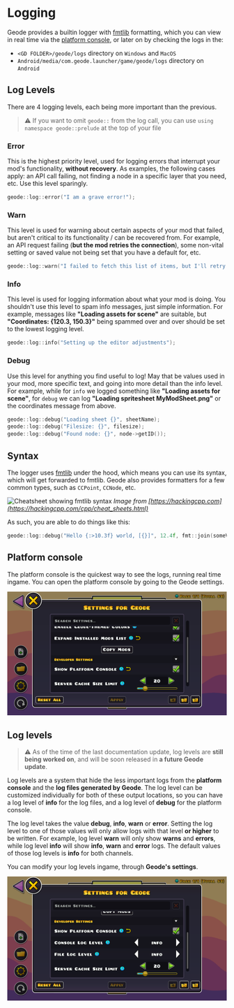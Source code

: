 # Logging

Geode provides a builtin logger with [fmtlib](https://fmt.dev/latest/index.html) formatting, which you can view in real time via the [platform console](#platform-console), or later on by checking the logs in the:
* `<GD FOLDER>/geode/logs` directory on `Windows` and `MacOS`
* `Android/media/com.geode.launcher/game/geode/logs` directory on `Android`

## Log Levels
There are 4 logging levels, each being more important than the previous.

> :warning: If you want to omit `geode::` from the log call, you can use ```using namespace geode::prelude``` at the top of your file

### Error

This is the highest priority level, used for logging errors that interrupt your mod's functionality, **without recovery**. As examples, the following cases apply: an API call failing, not finding a node in a specific layer that you need, etc. Use this level sparingly.

```cpp
geode::log::error("I am a grave error!");
```

### Warn

This level is used for warning about certain aspects of your mod that failed, but aren't critical to its functionality / can be recovered from. For example, an API request failing (**but the mod retries the connection**), some non-vital setting or saved value not being set that you have a default for, etc.

```cpp
geode::log::warn("I failed to fetch this list of items, but I'll retry a few times");
```

### Info

This level is used for logging information about what your mod is doing. You shouldn't use this level to spam info messages, just simple information. For example, messages like **"Loading assets for scene"** are suitable, but **"Coordinates: {120.3, 150.3}"** being spammed over and over should be set to the lowest logging level.

```cpp
geode::log::info("Setting up the editor adjustments");
```

### Debug

Use this level for anything you find useful to log! May that be values used in your mod, more specific text, and going into more detail than the info level. For example, while for `info` we logged something like **"Loading assets for scene"**, for `debug` we can log **"Loading spritesheet MyModSheet.png"** or the coordinates message from above.

```cpp
geode::log::debug("Loading sheet {}", sheetName);
geode::log::debug("Filesize: {}", filesize);
geode::log::debug("Found node: {}", node->getID());
```

## Syntax
The logger uses [fmtlib](https://fmt.dev/latest/syntax.html) under the hood, which means you can use its syntax, which will get forwarded to fmtlib. Geode also provides formatters for a few common types, such as `CCPoint`, `CCNode`, etc.

![Cheatsheet showing fmtlib syntax](https://hackingcpp.com/cpp/libs/fmt.png)
*Image from [https://hackingcpp.com](https://hackingcpp.com/cpp/cheat_sheets.html)*

As such, you are able to do things like this:
```cpp
geode::log::debug("Hello {:>10.3f} world, [{}]", 12.4f, fmt::join(someVec, ", "));
```

## Platform console
The platform console is the quickest way to see the logs, running real time ingame. You can open the platform console by going to the Geode settings.

![Image showing the platform console option ingame](/assets/geode_platform_console.png)

## Log levels

> :warning: As of the time of the last documentation update, log levels are **still being worked on**, and will be soon released in **a future Geode update**.

Log levels are a system that hide the less important logs from the **platform console** and the **log files generated by Geode**. The log level can be customized individually for both of these output locations, so you can have a log level of **info** for the log files, and a log level of **debug** for the platform console.

The log level takes the value **debug**, **info**, **warn** or **error**. Setting the log level to one of those values will only allow logs with that level **or higher** to be written. For example, log level **warn** will only show **warns** and **errors**, while log level **info** will show **info**, **warn** and **error** logs. The default values of those log levels is **info** for both channels.

You can modify your log levels ingame, through **Geode's settings**.

![Image showing the log levels option](/assets/geode_log_levels.png)
